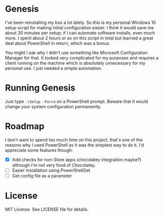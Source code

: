 # Genesis

I've been reinstalling my box a lot lately. So this is my personal Windows 10
setup script for making initial configuration easier. I think it would save
me about 30 minutes per setup; if I can automate software installs, even much
more. I spent about 2 hours or so on this script in total but learned a great
deal about PowerShell in return, which was a bonus.

You might I ask why I didn't use something like Microsoft Configuration Manager
for that. It looked very complicated for my purposes and requires a client running
on the machine which is absolutely unnecessary for my personal use. I just needed
a simple automation.

# Running Genesis

Just type `.\Setup -Force` on a PowerShell prompt. Beware that it would change your system configuration permanently.

# Roadmap

I don't want to spend too much time on this project, that's one of the
reasons why I used PowerShell as it was the simplest way to do it. I'd
appreciate some features though:

* [X] Add checks for non-Store apps (chocolatey integration maybe?) although
  I'm not very fond of Chocolatey.
* [ ] Easier installation using PowerShellGet 
* [ ] Get config file as a parameter

# License

MIT License. See LICENSE file for details.
